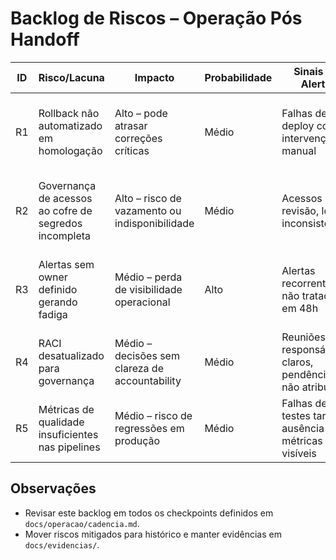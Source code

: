 # Backlog de Riscos – Operação Pós Handoff

| ID | Risco/Lacuna | Impacto | Probabilidade | Sinais de Alerta | Plano de Mitigação | Responsável | Próxima Revisão |
| --- | --- | --- | --- | --- | --- | --- | --- |
| R1 | Rollback não automatizado em homologação | Alto – pode atrasar correções críticas | Médio | Falhas de deploy com intervenção manual | Implementar scripts automatizados e testar nos pipelines de staging | Tech Lead & SRE | 15/07/2024 |
| R2 | Governança de acessos ao cofre de segredos incompleta | Alto – risco de vazamento ou indisponibilidade | Médio | Acessos sem revisão, logs inconsistentes | Revisão de acessos quinzenal, implantação de MFA e registro de auditoria | SRE | 10/07/2024 |
| R3 | Alertas sem owner definido gerando fadiga | Médio – perda de visibilidade operacional | Alto | Alertas recorrentes não tratados em 48h | Revisar matriz de ownership e ajustar thresholds em cadência semanal | Analista de Observabilidade | 17/07/2024 |
| R4 | RACI desatualizado para governança | Médio – decisões sem clareza de accountability | Médio | Reuniões sem responsáveis claros, pendências não atribuídas | Atualizar RACI, publicar em docs/governanca e validar em comitê mensal | Chapter Lead Engenharia | 12/07/2024 |
| R5 | Métricas de qualidade insuficientes nas pipelines | Médio – risco de regressões em produção | Médio | Falhas de testes tardias, ausência de métricas visíveis | Expandir cobertura de testes e reportar indicadores semanalmente | QA Lead | 11/07/2024 |

## Observações
- Revisar este backlog em todos os checkpoints definidos em `docs/operacao/cadencia.md`.
- Mover riscos mitigados para histórico e manter evidências em `docs/evidencias/`.
